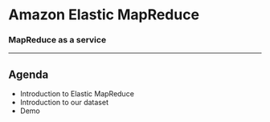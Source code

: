 
# Amazon Elastic MapReduce
### MapReduce as a service

---

## Agenda

- Introduction to Elastic MapReduce
- Introduction to our dataset
- Demo

